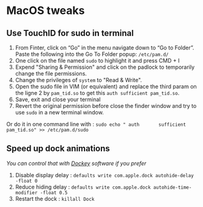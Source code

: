 # MacOS tweaks

## Use TouchID for sudo in terminal

1. From Finter, click on “Go” in the menu navigate down to “Go to Folder”. Paste the following into the Go To Folder popup: `/etc/pam.d/`
2. One click on the file named `sudo` to highlight it and press CMD + I
3. Expend "Sharing & Permission" and click on the padlock to temporarily change the file permissions.
4. Change the privileges of `system` to "Read & Write".
5. Open the sudo file in VIM (or equivalent) and replace the third param on the ligne 2 by `pam_tid.so` to get this `auth sufficient pam_tid.so`.
6. Save, exit and close your terminal
7. Revert the original permission before close the finder window and try to use `sudo` in a new terminal window.

Or do it in one command line with : `sudo echo " auth       sufficient     pam_tid.so" >> /etc/pam.d/sudo`


## Speed up dock animations

_You can control that with [Dockey](https://dockey.publicspace.co) software if you prefer_
1. Disable display delay : `defaults write com.apple.dock autohide-delay -float 0`
2. Reduce hiding delay : `defaults write com.apple.dock autohide-time-modifier -float 0.5`
3. Restart the dock : `killall Dock`
